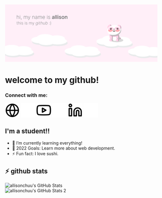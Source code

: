 <img alt="Github profile banner" src="img/github-banner.png" />

# welcome to my github!

### Connect with me:

[![website](./img/globe-light.svg)](https://www.strawbeari.com)
[![website](./img/globe-dark.svg)](https://www.strawbeari.com)
[![website](./img/youtube-light.svg)]()
[![website](./img/youtube-dark.svg)]()
[![website](./img/linkedin-light.svg)](https://www.linkedin.com/in/ucrallisonchu/)
[![website](./img/linkedin-dark.svg)](https://www.linkedin.com/in/ucrallisonchu/)

## I'm a student!!

- 🌱 I’m currently learning everything!
- 🥅 2022 Goals: Learn more about web development.
- ⚡ Fun fact: I love sushi.

## :zap: github stats

<img align="left" alt="allisonchuu's GitHub Stats" width="450px" src="https://github-readme-stats.vercel.app/api?username=allisonchuu&theme=default&show_icons=true&hide_border=true&count_private=true" />

<img align="left" alt="allisonchuu's GitHub Stats 2" width="450px" src="https://github-readme-stats.vercel.app/api/top-langs/?username=allisonchuu&theme=default&show_icons=true&hide_border=true&layout=compact" />

<!--### Languages and Tools:

<img align="left" alt="Visual Studio Code" width="26px" src="https://cdn.jsdelivr.net/gh/devicons/devicon/icons/vscode/vscode-original.svg" style="padding-right:10px;" />
<img align="left" alt="HTML5" width="26px" src="https://cdn.jsdelivr.net/gh/devicons/devicon/icons/html5/html5-original.svg" style="padding-right:10px;" />
<img align="left" alt="CSS3" width="26px" src="https://cdn.jsdelivr.net/gh/devicons/devicon/icons/css3/css3-original.svg" style="padding-right:10px;" />
<img align="left" alt="Sass" width="26px" src="https://cdn.jsdelivr.net/gh/devicons/devicon/icons/sass/sass-original.svg" style="padding-right:10px;" />
<img align="left" alt="JavaScript" width="26px" src="https://cdn.jsdelivr.net/gh/devicons/devicon/icons/javascript/javascript-original.svg" style="padding-right:10px;" />
<img align="left" alt="Git" width="26px" src="https://cdn.jsdelivr.net/gh/devicons/devicon/icons/git/git-original.svg" style="padding-right:10px;" />
<img align="left" alt="GitHub" width="26px" src="https://user-images.githubusercontent.com/3369400/139447912-e0f43f33-6d9f-45f8-be46-2df5bbc91289.png" style="padding-right:10px;" />
<img align="left" alt="GitHub" width="26px" src="https://user-images.githubusercontent.com/3369400/139448065-39a229ba-4b06-434b-bc67-616e2ed80c8f.png" style="padding-right:10px;" />
<img align="left" alt="Terminal" width="26px" src="./img/terminal-light.svg" />
<img align="left" alt="Terminal" width="26px" src="./img/terminal-dark.svg" />

-->
